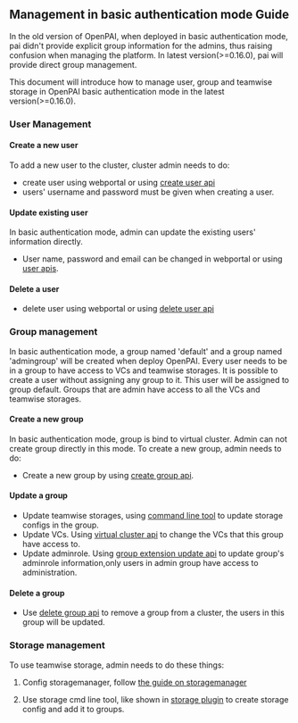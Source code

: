 ## Management in basic authentication mode Guide


In the old version of OpenPAI, when deployed in basic authentication mode, pai didn't provide explicit group information for the admins, thus raising confusion when managing the platform. In latest version(>=0.16.0), pai will provide direct group management.

This document will introduce how to manage user, group and teamwise storage in OpenPAI basic authentication mode in the latest version(>=0.16.0).

### User Management
#### Create a new user

To add a new user to the cluster, cluster admin needs to do:

- create user using webportal or using [create user api](https://redocly.github.io/redoc/?url=https://raw.githubusercontent.com/microsoft/pai/master/src/rest-server/docs/swagger.yaml#operation/createUser)
- users' username and password must be given when creating a user. 

#### Update existing user


In basic authentication mode, admin can update the existing users' information directly.


- User name, password and email can be changed in webportal or using [user apis](https://redocly.github.io/redoc/?url=https://raw.githubusercontent.com/microsoft/pai/master/src/rest-server/docs/swagger.yaml#tag/user).


#### Delete a user
- delete user using webportal or using [delete user api](https://redocly.github.io/redoc/?url=https://raw.githubusercontent.com/microsoft/pai/master/src/rest-server/docs/swagger.yaml#operation/deleteUser)


### Group management


In basic authentication mode, a group named 'default' and a group named 'admingroup' will be created when deploy OpenPAI. Every user needs to be in a group to have access to VCs and teamwise storages.
It is possible to create a user without assigning any group to it. This user will be assigned to group default. Groups that are admin have access to all the VCs and teamwise storages.

#### Create a new group

In basic authentication mode, group is bind to virtual cluster. Admin can not create group directly in this mode. To create a new group, admin needs to do:
- Create a new group by using [create group api](https://redocly.github.io/redoc/?url=https://raw.githubusercontent.com/microsoft/pai/master/src/rest-server/docs/swagger.yaml#operation/createGroup).

#### Update a group

- Update teamwise storages, using [command line tool](https://github.com/microsoft/pai/blob/master/contrib/storage_plugin/README.MD) to update storage configs in the group.
- Update VCs. Using [virtual cluster api](https://redocly.github.io/redoc/?url=https://raw.githubusercontent.com/microsoft/pai/master/src/rest-server/docs/swagger.yaml#tag/virtual-cluster) to change the VCs that this group have access to.
- Update adminrole. Using [group extension update api](https://redocly.github.io/redoc/?url=https://raw.githubusercontent.com/microsoft/pai/master/src/rest-server/docs/swagger.yaml#operation/updateGroupExtensionAttribution) to update group's adminrole information,only users in admin group have access to administration.

#### Delete a group

- Use [delete group api](https://redocly.github.io/redoc/?url=https://raw.githubusercontent.com/microsoft/pai/master/src/rest-server/docs/swagger.yaml#operation/deleteGroup) to remove a group from a cluster, the users in this group will be updated.


### Storage management


To use teamwise storage, admin needs to do these things:


1. Config storagemanager, follow [the guide on storagemanager](https://github.com/microsoft/pai/tree/master/src/storage-manager)


2. Use storage cmd line tool, like shown in [storage plugin](https://github.com/microsoft/pai/blob/master/contrib/storage_plugin/README.MD) to create storage config and add it to groups.
